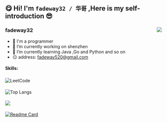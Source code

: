## 😋 Hi!   I'm  `fadeway32 / 华哥` ,Here is my self-introduction 😎 
###  
 <img align="right" src='https://gitee.com/fadeway32/fadeway32/raw/master/img/cover.png' style='max-width: 100%;max-height: 100%;'/>  </img>
###
###
### fadeway32 
- 👋 I'm a programmer 
- 🔭 I’m currently working on shenzhen 
- 🌱 I’m currently learning Java ,Go and Python and so on
- 😐 address: fadeway520@gmail.com
####
#### Skills:

<a href="https://github.com/anuraghazra/github-readme-stats">
   <img align="right" src="https://github-readme-stats.vercel.app/api?username=fadeway32&show_icons=true&theme=buefy&hide_border=true" alt="" /> 
</a>

###
![LeetCode](https://stats.justsong.cn/api/leetcode?username=fadeway32&cn=true)
####
![Top Langs](https://github-readme-stats.vercel.app/api/top-langs/?username=fadeway32&layout=compact&theme=tokyonight)
####
![](https://github-readme-activity-graph.cyclic.app/graph?username=fadeway32&theme=white)
####
[![Readme Card](https://github-readme-stats.vercel.app/api/pin/?username=fadeway32&repo=fadeway32)](https://github.com/anuraghazra/github-readme-stats)



